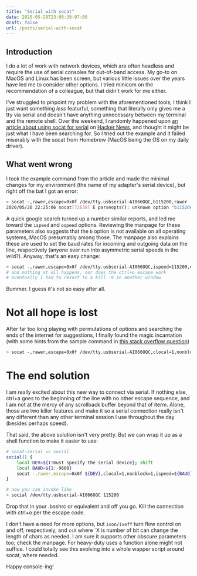 ```yaml
---
title: "Serial with socat"
date: 2020-05-20T23:00:39-07:00
draft: false
url: /posts/serial-with-socat
---
```


## Introduction

I do a lot of work with network devices, which are often headless and
require the use of serial consoles for out-of-band access. My go-to on
MacOS and Linux has been screen, but various little issues over the years
have led me to consider other options. I tried minicom on the recommendation
of a colleague, but that didn't work for me either.

I've struggled to pinpoint my problem with the aforementioned tools;
I think I just want something _less_ featurful, something that literally only
gives me a tty via serial and doesn't have anything unnecessary between
my terminal and the remote shell. Over the weekend, I randomly happened upon
[an article about using socat for serial](https://bloggerbust.ca/post/let-socket-cat-be-thy-glue-over-serial/)
on [Hacker News](https://news.ycombinator.com/), and thought it might
be just what I have been searching for. So I tried out the example
and it failed miserably with the socat from Homebrew (MacOS being the OS
on my daily driver).


## What went wrong

I took the example command from the article and made the minimal changes
for my environment (the name of my adapter's serial device), but right off
the bat I got an error:

```sh
> socat -,rawer,escape=0x0f /dev/tty.usbserial-AI066OQC,b115200,rawer
2020/05/20 22:25:06 socat[72638] E parseopts(): unknown option "b115200"
```

A quick google search turned up a number similar reports, and led me toward
the `ispeed` and `ospeed` options. Reviewing the manpage for these parameters
also suggests that the `b` option is not available on all operating systems,
MacOS presumably among those. The manpage also explains these are used to set
the baud rates for incoming and outgoing data on the line, respectively (anyone
ever run into asymmetric serial speeds in the wild?). Anyway, that's an easy change:

```sh
> socat -,rawer,escape=0x0f /dev/tty.usbserial-AI066OQC,ispeed=115200,ospeed=115200,rawer
# and nothing at all happens, nor does the ctrl+o escape work
# eventually I had to resort to a kill -9 in another window
```

Bummer. I guess it's not so easy after all.


# Not all hope is lost

After far too long playing with permutations of options and searching the
ends of the internet for suggestions, I finally found the magic incantation
(with some hints from the sample command in
[this stack overflow question](https://stackoverflow.com/questions/14235786/usb-serial-port-on-mac-using-socat))

```sh
> socat -,rawer,escape=0x0f /dev/tty.usbserial-AI066OQC,clocal=1,nonblock=1,ispeed=115200,ospeed=115200
```


# The end solution

I am really excited about this new way to connect via serial. If nothing
else, ctrl+a goes to the beginning of the line with no other escape sequence,
and I am not at the mercy of any scrollback buffer beyond that of iterm.
Alone, those are two killer features and make it so a serial connection
really isn't any different than any other terminal session I use throughout
the day (besides perhaps speed).

That said, the above solution isn't very pretty. But we can wrap it up as
a shell function to make it easier to use:

```sh
# socat-serial => social
social() {
    local DEV=${1?must specify the serial device}; shift
    local BAUD=${1:-9600}
    socat -,rawer,escape=0x0f ${DEV},clocal=1,nonblock=1,ispeed=${BAUD},ospeed=${BAUD}
}

# now you can invoke like
> social /dev/tty.usbserial-AI066OQC 115200
```

Drop that in your .bashrc or equivalent and off you go. Kill the connection with ctrl+o
per the escape code.

I don't have a need for more options, but `ixon/ixoff` turn flow
control on and off, respectively, and `csX` where `X is number of bit can change the
length of chars as needed. I am sure it supports other obscure parameters too; check the
manpage. For heavy-duty uses a function alone might not suffice. I could totally see this
evolving into a whole wapper script around socat, where needed.

Happy console-ing!
